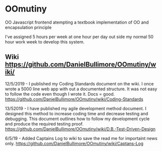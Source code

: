 # OOmutiny
OO Javascript frontend
atempting a textbook implementation of OO and encapsulation principle 

I've assigned 5 hours per week at one hour per day out side my normal 50 hour work week to develop this system.

## Wiki https://github.com/DanielBullimore/OOmutiny/wiki/

12/5/2019 - I published my Coding Standards document on the wiki. I once wrote a 5000 line web app with out a documented structure. It was not easy to follow the code even though I wrote it. Docs = good. https://github.com/DanielBullimore/OOmutiny/wiki/Coding-Standards

13/52019 - I have published my agile development method document. I designed this method to increase coding time and decrease testing and debugging. This document outlines how to follow my development cycle and produce the required testing proof. https://github.com/DanielBullimore/OOmutiny/wiki/D.B.-Test-Driven-Design

6/5/19 - Added Captains Log to wiki to save the read me for importaint news only. https://github.com/DanielBullimore/OOmutiny/wiki/Captans-Log


